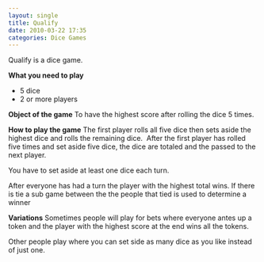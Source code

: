 ```yaml
---
layout: single
title: Qualify
date: 2010-03-22 17:35
categories: Dice Games
---
```

Qualify is a dice game.

<strong>What you need to play</strong>
<ul>
	<li>5 dice</li>
	<li>2 or more players</li>
</ul>
<strong>Object of the game</strong>
To have the highest score after rolling the dice 5 times.

<strong>How to play the game</strong>
The first player rolls all five dice then sets aside the highest dice and rolls the remaining dice.  After the first player has rolled five times and set aside five dice, the dice are totaled and the passed to the next player.

You have to set aside at least one dice each turn.

After everyone has had a turn the player with the highest total wins.
If there is tie a sub game between the the people that tied is used to determine a winner

<strong>Variations</strong>
Sometimes people will play for bets where everyone antes up a token and the player with the highest score at the end wins all the tokens.

Other people play where you can set side as many dice as you like instead of just one.

